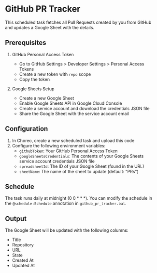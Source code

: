 # GitHub PR Tracker

This scheduled task fetches all Pull Requests created by you from GitHub and updates a Google Sheet with the details.

## Prerequisites

1. GitHub Personal Access Token
   - Go to GitHub Settings > Developer Settings > Personal Access Tokens
   - Create a new token with `repo` scope
   - Copy the token

2. Google Sheets Setup
   - Create a new Google Sheet
   - Enable Google Sheets API in Google Cloud Console
   - Create a service account and download the credentials JSON file
   - Share the Google Sheet with the service account email

## Configuration

1. In Choreo, create a new scheduled task and upload this code
2. Configure the following environment variables:
   - `githubToken`: Your GitHub Personal Access Token
   - `googleSheetsCredentials`: The contents of your Google Sheets service account credentials JSON file
   - `spreadsheetId`: The ID of your Google Sheet (found in the URL)
   - `sheetName`: The name of the sheet to update (default: "PRs")

## Schedule

The task runs daily at midnight (0 0 * * *). You can modify the schedule in the `@schedule:Schedule` annotation in `github_pr_tracker.bal`.

## Output

The Google Sheet will be updated with the following columns:
- Title
- Repository
- URL
- State
- Created At
- Updated At 